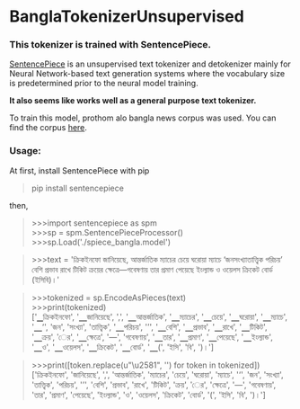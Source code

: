 # BanglaTokenizerUnsupervised
### This tokenizer is trained with **SentencePiece**. ###
[SentencePiece](https://github.com/google/sentencepiece) is an unsupervised text tokenizer and detokenizer mainly for Neural Network-based text generation systems where the vocabulary size is predetermined prior to the neural model training. 

**It also seems like works well as a general purpose text tokenizer.**

To train this model, prothom alo bangla news corpus was used. You can find the corpus [here](https://www.kaggle.com/furcifer/bangla-newspaper-dataset).

### Usage: ###
At first, install SentencePiece with pip 
> pip install sentencepiece

then,
>\>>>import sentencepiece as spm\
>\>>>sp = spm.SentencePieceProcessor()\
>\>>>sp.Load('./spiece_bangla.model')

>\>>>text = 'ক্রিকইনফো জানিয়েছে, আন্তর্জাতিক ম্যাচের চেয়ে ঘরোয়া ম্যাচে ‘জনসংখ্যাতাত্ত্বিক পরিচয়’ বেশি প্রভাব রাখে টিকিট ক্রয়ের ক্ষেত্রে—গবেষণায় তার প্রমাণ পেয়েছে ইংল্যান্ড ও ওয়েলস ক্রিকেট বোর্ড (ইসিবি)।'

>\>>>tokenized = sp.EncodeAsPieces(text)\
>\>>>print(tokenized)\
>['▁ক্রিকইনফো', '▁জানিয়েছে', ',', '▁আন্তর্জাতিক', '▁ম্যাচের', '▁চেয়ে', '▁ঘরোয়া', '▁ম্যাচে', '▁‘', 'জন', 'সংখ্যা', 'তাত্ত্বিক', '▁পরিচয়', '’', '▁বেশি', '▁প্রভাব', '▁রাখে', '▁টিকিট', '▁ক্রয়', 'ের', '▁ক্ষেত্রে', '—', 'গবেষণায়', '▁তার', '▁প্রমাণ', '▁পেয়েছে', '▁ইংল্যান্ড', '▁ও', '▁ওয়েলস', '▁ক্রিকেট', '▁বোর্ড', '▁(', 'ইসি', 'বি', ')।']

>\>>>print([token.replace(u"\u2581", '') for token in tokenized])\
>['ক্রিকইনফো', 'জানিয়েছে', ',', 'আন্তর্জাতিক', 'ম্যাচের', 'চেয়ে', 'ঘরোয়া', 'ম্যাচে', '‘', 'জন', 'সংখ্যা', 'তাত্ত্বিক', 'পরিচয়', '’', 'বেশি', 'প্রভাব', 'রাখে', 'টিকিট', 'ক্রয়', 'ের', 'ক্ষেত্রে', '—', 'গবেষণায়', 'তার', 'প্রমাণ', 'পেয়েছে', 'ইংল্যান্ড', 'ও', 'ওয়েলস', 'ক্রিকেট', 'বোর্ড', '(', 'ইসি', 'বি', ')।']

